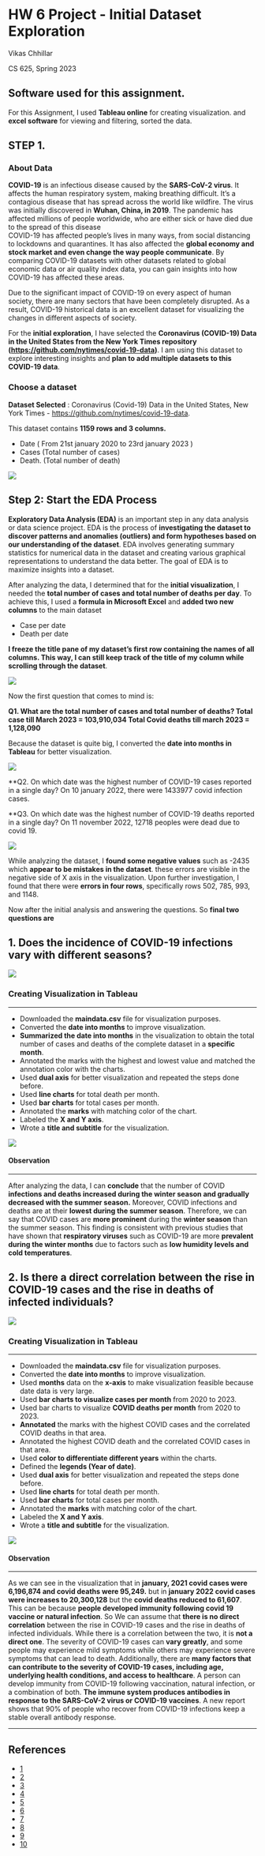 HW 6  Project - Initial Dataset Exploration
================
Vikas Chhillar

CS 625, Spring 2023


## Software used for this assignment.
   
For this Assignment, I used **Tableau online** for creating visualization.
and **excel software** for viewing and filtering, sorted the data.

## STEP 1.

### About Data

**COVID-19** is an infectious disease caused by the **SARS-CoV-2 virus**. It affects the human respiratory system, making breathing difficult. It’s a contagious disease that has spread across the world like wildfire. The virus was initially discovered in **Wuhan, China, in 2019**. The pandemic has affected millions of people worldwide, who are either sick or have died due to the spread of this disease    
COVID-19 has affected people’s lives in many ways, from social distancing to lockdowns and quarantines. It has also affected the **global economy and stock market and even change the way people communicate**. By comparing COVID-19 datasets with other datasets related to global economic data or air quality index data, you can gain insights into how COVID-19 has affected these areas.    

Due to the significant impact of COVID-19 on every aspect of human society, there are many sectors that have been completely disrupted. As a result, COVID-19 historical data is an excellent dataset for visualizing the changes in different aspects of society.    

For the **initial exploration**, I have selected the **Coronavirus (COVID-19) Data in the United States from the New York Times repository (https://github.com/nytimes/covid-19-data)**. I am using this dataset to explore interesting insights and **plan to add multiple datasets to this COVID-19 data**.



### Choose a dataset
**Dataset Selected** :  Coronavirus (Covid-19) Data in the United States, New York Times - https://github.com/nytimes/covid-19-data.

This dataset contains **1159 rows and 3 columns.** 
- Date ( From 21st january 2020 to 23rd january 2023 ) 
- Cases (Total number of cases)
- Death. (Total number of death)      

![](download.png)

## Step 2: Start the EDA Process
**Exploratory Data Analysis (EDA)** is an important step in any data analysis or data science project. EDA is the process of **investigating the dataset to discover patterns and anomalies (outliers) and form hypotheses based on our understanding of the dataset**. EDA involves generating summary statistics for numerical data in the dataset and creating various graphical representations to understand the data better. The goal of EDA is to maximize insights into a dataset.

After analyzing the data, I determined that for the **initial visualization**, I needed the **total number of cases and total number of deaths per day**. To achieve this, I used a **formula in Microsoft Excel** and **added two new columns** to the main dataset

- Case per date
- Death per date

**I freeze the title pane of my dataset’s first row containing the names of all columns. This way, I can still keep track of the title of my column while scrolling through the dataset**.

![](maindata.png)

Now the first question that comes to mind is: 

**Q1. What are the total number of cases and total number of deaths?
   Total case till March 2023 = 103,910,034
   Total Covid deaths till march 2023 = 1,128,090**

Because the dataset is quite big, I converted the **date into months in Tableau** for better visualization.

![](q1.png)    

**Q2. On which date was the highest number of COVID-19 cases reported in a single day?
    On 10 january 2022, there were 1433977 covid infection cases. 

**Q3. On which date was the highest number of COVID-19 deaths reported in a single day?
    On 11 november 2022, 12718 peoples were dead due to covid 19.
        
![](max.png)    

While analyzing the dataset, I **found some negative values** such as -2435 which **appear to be mistakes in the dataset**. these errors are visible in the negative side of X axis in the visualization. Upon further investigation, I found that there were **errors in four rows**, specifically rows 502, 785, 993, and 1148.

Now after the initial analysis and answering the questions. So **final two questions are** 

## 1. Does the incidence of COVID-19 infections vary with different seasons?     

![](mainq1.png) 

 
### Creating Visualization in Tableau 
---    
- Downloaded the **maindata.csv** file for visualization purposes.
- Converted the **date into months** to improve visualization.
- **Summarized the date into months** in the visualization to obtain the total number of cases and deaths of the complete dataset in a **specific month**.
- Annotated the marks with the highest and lowest value and matched the annotation color with the charts.
- Used **dual axis** for better visualization and repeated the steps done before.
- Used **line charts** for total death per month.
- Used **bar charts** for total cases per month.
- Annotated the **marks** with matching color of the chart.
- Labeled the **X and Y axis**.
- Wrote a **title and subtitle** for the visualization.

![](dualaxis2.png) 

#### Observation
---
After analyzing the data, I can **conclude** that the number of COVID **infections and deaths increased during the winter season and gradually decreased with the summer season.** Moreover, COVID infections and deaths are at their **lowest during the summer season**. Therefore, we can say that COVID cases are **more prominent** during the **winter season** than the summer season. This finding is consistent with previous studies that have shown that **respiratory viruses** such as COVID-19 are more **prevalent during the winter months** due to factors such as **low humidity levels and cold temperatures**.



## 2. Is there a direct correlation between the rise in COVID-19 cases and the rise in deaths of infected individuals?

![](mainq2.png) 

### Creating Visualization in Tableau 
---   

- Downloaded the **maindata.csv** file for visualization purposes.
- Converted the **date into months** to improve visualization.
- Used **months** data on the **x-axis** to make visualization feasible because date data is very large.
- Used **bar charts to visualize cases per month** from 2020 to 2023.
- Used bar charts to visualize **COVID deaths per month** from 2020 to 2023.
- **Annotated** the marks with the highest COVID cases and the correlated COVID deaths in that area.
- Annotated the highest COVID death and the correlated COVID cases in that area.
- Used **color to differentiate different years** within the charts.
- Defined the **legends (Year of date)**.
- Used **dual axis** for better visualization and repeated the steps done before.
- Used **line charts** for total death per month.
- Used **bar charts** for total cases per month.
- Annotated the **marks** with matching color of the chart.
- Labeled the **X and Y axis**.
- Wrote a **title and subtitle** for the visualization.

![](dualaxis.png) 
#### Observation
---  

As we can see in the visualization that in **january, 2021  covid cases were 6,196,874 and covid deaths were 95,249.** but in **january 2022 covid cases were increases to 20,300,128** but the **covid deaths reduced to 61,607**. This can be because **people developed immunity following covid 19 vaccine or natural infection**. So We can assume that **there is no direct correlation** between the rise in COVID-19 cases and the rise in deaths of infected individuals. While there is a correlation between the two, it is **not a direct one**. The severity of COVID-19 cases can **vary greatly**, and some people may experience mild symptoms while others may experience severe symptoms that can lead to death. Additionally, there are **many factors that can contribute to the severity of COVID-19 cases, including age, underlying health conditions, and access to healthcare**. A person can develop immunity from COVID-19 following vaccination, natural infection, or a combination of both. **The immune system produces antibodies in response to the SARS-CoV-2 virus or COVID-19 vaccines**. A new report shows that 90% of people who recover from COVID-19 infections keep a stable overall antibody response.



---     
## References

-   [1](https://www.vdh.virginia.gov/content/uploads/sites/182/2020/08/VA-regions_districts_localities.pdf)
-   [2](https://ggplot2.tidyverse.org/reference/geom_boxplot.html?q=boxplot#null)
-   [3](https://ggplot2.tidyverse.org/reference/geom_histogram.html?q=histogram#null)
-   [4](https://ggplot2.tidyverse.org/reference/stat_ecdf.html?q=eCDF#ref-examples?q=histigram#undefined?q=histgram#undefined)
-   [5](https://www.youtube.com/watch?v=iI8RA6fjxNg)
-   [6](https://data.virginia.gov/dataset/VDH-COVID-19-PublicUseDataset-Cases-by-Vaccination/vsrk-d6hx)
-   [7](https://www.youtube.com/watch?v=Xe4U_-o_EWw)
-   [8](https://data.virginia.gov/Government/VDH-COVID-19-PublicUseDataset-Vaccines-DosesAdmini/28k2-x2rj)
-   [9](https://wisdomanswer.com/what-is-the-advantages-and-disadvantages-of-histogram/)
-   [10](https://towardsdatascience.com/6-reasons-why-you-should-stop-using-histograms-and-which-plot-you-should-use-instead-31f937a0a81c)
